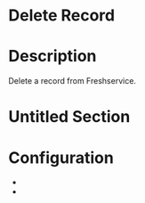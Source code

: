 ﻿# Delete Record

# Description

Delete a record from Freshservice.

# Untitled Section

# Configuration

* 
*
